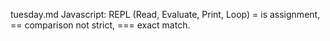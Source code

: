 tuesday.md
Javascript:
REPL (Read, Evaluate, Print, Loop)
= is assignment, == comparison not strict, === exact match.
